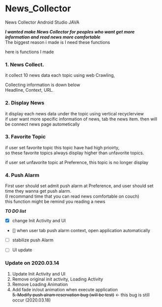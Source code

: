 # News_Collector
News Collector Android Studio JAVA

***I wanted make News Collector for peoples who want get more information and read news more comfortable***  
The biggest reason i made is I need these functions

here is functions I made    
### 1. News Collect.
it collect 10 news data each topic using web Crawling,  

Collecting information is down below  
Headline, Context, URL.

### 2. Display News  
it display each news data under the topic using vertical recyclerview    
if user want more specific information of news, tab the news item. then will be connect news page autometically


### 3. Favorite Topic  
if user set favorite topic this topic have had high prioirty,  
so these favorite topics always display higher than unfavorite topics.


if user set unfavorite topic at Preference, this topic is no longer display

### 4. Push Alarm  
First user should set admit push alarm at Preference, and user should set time they wanna get push alarm.   
(I recommand time that you can read news comfortable on couch)  
this function might be remind you reading a news 

 ***TO DO list***
 - [x] change Init Activity and UI
 - [] when user tab push alarm context, open application automatically 
 - [ ] stabilize push Alarm    
 - [ ] UI update  

 
 
 
 ### Update on 2020.03.14
   1. Update Init Activity and UI
   2. Remove original init activity, Loading Activity
   3. Remove Loading Animation
   4. Add fade in/out animation when execute application     
 ~~5. Modify push alram reservation bug (will be test)~~    <- this bug is still occur (2020.03.18)
 
